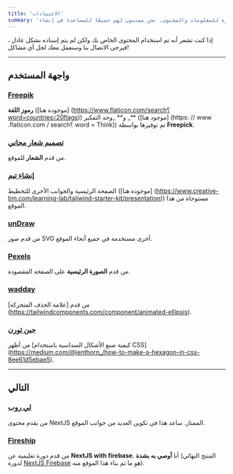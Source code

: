 ```yaml
---
title: 'الاعتمادات'
summary: 'يحتوي هذا الموقع على العديد من الأشخاص الذين يجب شكرهم على مصادره للمعلومات والمحتوى. نحن ممتنون لهم جميعًا للمساعدة في إنشاء Symput.'
---
```


إذا كنت تشعر أنه تم استخدام المحتوى الخاص بك ولكن لم يتم إسناده بشكل عادل ، فيرجى الاتصال بنا وسنعمل معك لحل أي مشاكل!

---

## واجهة المستخدم

### [Freepik](www.freepik.com)

**رموز اللغة** ([موجودة هنا] (https://www.flaticon.com/search؟word=countries٪20flags)) و** _وجه التفكير _** ([موجود هنا] (https: // www .flaticon.com / search؟ word = Think)) تم توفيرها بواسطة **Freepick**.

### [تصميم شعار مجاني](https://www.freelogodesign.org/)

من قدم **الشعار** للموقع.

### [إنشاء تيم](https://www.creative-tim.com/)

الصفحة الرئيسية والجوانب الأخرى للتخطيط ([موجودة هنا] (https://www.creative-tim.com/learning-lab/tailwind-starter-kit/presentation)) مستوحاة من هذا الموقع.

### [unDraw](https://undraw.co/)

من قدم صور SVG أخرى مستخدمة في جميع أنحاء الموقع.

### [Pexels](https://www.pexels.com/)

من قدم **الصورة الرئيسية** على الصفحة المقصودة.

### [wadday](https://tailwindcomponents.com/u/wadday)

من قدم [علامة الحذف المتحركة] (https://tailwindcomponents.com/component/animated-ellipsis).

### [جين ثورن](https://medium.com/@jenthorn_)

من أظهر [كيفية صنع الأشكال السداسية باستخدام CSS] (https://medium.com/@jenthorn_/how-to-make-a-hexagon-in-css-8ee61d5ebae5).

---

## التالي

### [لي روب](https://leerob.io/)

من يقدم محتوى NextJS الممتاز. ساعد هذا في تكوين العديد من جوانب الموقع.

### [Fireship](https://fireship.io/)

من قدم دورة تعليمية عن **NextJS with firebase**. أنا **أوصي به بشدة** (المنتج النهائي لدورة [NextJS Firebase](https://fireship.io/courses/react-next-firebase/) هو ما تم بناء هذا الموقع منه).
